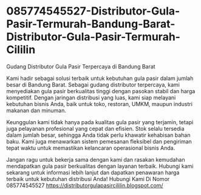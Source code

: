 # 085774545527-Distributor-Gula-Pasir-Termurah-Bandung-Barat-Distributor-Gula-Pasir-Termurah-Cililin
Gudang Distributor Gula Pasir Terpercaya di Bandung Barat

Kami hadir sebagai solusi terbaik untuk kebutuhan gula pasir dalam jumlah besar di Bandung Barat. Sebagai gudang distributor terpercaya, kami menyediakan gula pasir berkualitas tinggi dengan pasokan stabil dan harga kompetitif. Dengan jaringan distribusi yang luas, kami siap melayani kebutuhan bisnis Anda, baik untuk toko, restoran, UMKM, maupun industri makanan dan minuman.

Keunggulan kami tidak hanya pada kualitas gula pasir yang terjamin, tetapi juga pelayanan profesional yang cepat dan efisien. Stok selalu tersedia dalam jumlah besar, sehingga Anda tidak perlu khawatir kehabisan bahan baku. Kami juga menawarkan sistem pemesanan fleksibel dan pengiriman tepat waktu untuk memastikan kelancaran operasional bisnis Anda.

Jangan ragu untuk bekerja sama dengan kami dan rasakan kemudahan mendapatkan gula pasir berkualitas dengan layanan terbaik. Hubungi kami sekarang untuk informasi lebih lanjut dan dapatkan penawaran harga terbaik untuk kebutuhan distribusi Anda!
Hubungi Kami Di Nomor
085774545527
https://distributorgulapasircililin.blogspot.com/
